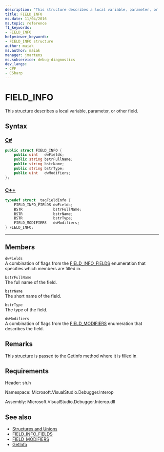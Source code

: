 ```yaml
---
description: "This structure describes a local variable, parameter, or other field."
title: FIELD_INFO
ms.date: 11/04/2016
ms.topic: reference
f1_keywords:
- FIELD_INFO
helpviewer_keywords:
- FIELD_INFO structure
author: maiak
ms.author: maiak
manager: jmartens
ms.subservice: debug-diagnostics
dev_langs:
- CPP
- CSharp
---
```

# FIELD_INFO

This structure describes a local variable, parameter, or other field.

## Syntax

### [C#](#tab/csharp)
```csharp
public struct FIELD_INFO {
    public uint   dwFields;
    public string bstrFullName;
    public string bstrName;
    public string bstrType;
    public uint   dwModifiers;
};
```
### [C++](#tab/cpp)
```cpp
typedef struct _tagFieldInfo {
    FIELD_INFO_FIELDS dwFields;
    BSTR              bstrFullName;
    BSTR              bstrName;
    BSTR              bstrType;
    FIELD_MODIFIERS   dwModifiers;
} FIELD_INFO;
```
---

## Members
`dwFields`\
A combination of flags from the [FIELD_INFO_FIELDS](../../../extensibility/debugger/reference/field-info-fields.md) enumeration that specifies which members are filled in.

`bstrFullName`\
The full name of the field.

`bstrName`\
The short name of the field.

`bstrType`\
The type of the field.

`dwModifiers`\
A combination of flags from the [FIELD_MODIFIERS](../../../extensibility/debugger/reference/field-modifiers.md) enumeration that describes the field.

## Remarks
This structure is passed to the [GetInfo](../../../extensibility/debugger/reference/idebugfield-getinfo.md) method where it is filled in.

## Requirements
Header: sh.h

Namespace: Microsoft.VisualStudio.Debugger.Interop

Assembly: Microsoft.VisualStudio.Debugger.Interop.dll

## See also
- [Structures and Unions](../../../extensibility/debugger/reference/structures-and-unions.md)
- [FIELD_INFO_FIELDS](../../../extensibility/debugger/reference/field-info-fields.md)
- [FIELD_MODIFIERS](../../../extensibility/debugger/reference/field-modifiers.md)
- [GetInfo](../../../extensibility/debugger/reference/idebugfield-getinfo.md)

